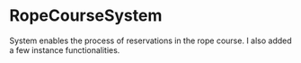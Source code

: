 # RopeCourseSystem
System enables the process of reservations in the rope course. I also added a few instance functionalities.
